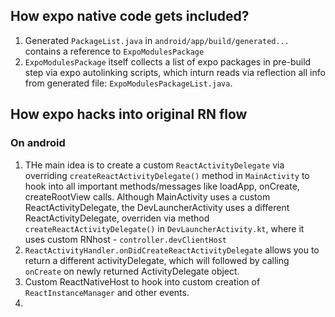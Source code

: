 

## How expo native code gets included?

1. Generated `PackageList.java` in `android/app/build/generated...` contains a reference to `ExpoModulesPackage`
2. `ExpoModulesPackage` itself collects a list of expo packages in pre-build step via expo autolinking scripts, which inturn reads via reflection all info from generated file: `ExpoModulesPackageList.java`.


## How expo hacks into original RN flow

### On android

1. THe main idea is to create a custom `ReactActivityDelegate` via overriding `createReactActivityDelegate()` method in `MainActivity` to hook into all important methods/messages like loadApp, onCreate, createRootView calls. Although MainActivity uses a custom ReactActivityDelegate, the DevLauncherActivity uses a different ReactActivityDelegate, overriden via method `createReactActivityDelegate()` in `DevLauncherActivity.kt`, where it uses custom RNhost - `controller.devClientHost`
2. `ReactActivityHandler.onDidCreateReactActivityDelegate` allows you to return a different activityDelegate, which will followed by calling `onCreate` on newly returned ActivityDelegate object.
3. Custom ReactNativeHost to hook into custom creation of `ReactInstanceManager` and other events.
4. 
